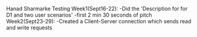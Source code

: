 Hanad SharmarkeTesting Week1(Sept16-22): -Did the 'Description for for D1 and two user scenarios'                  -first 2 min 30 seconds of pitch  Week2(Sept23-29): -Created a Client-Server connection which sends read and write requests                    